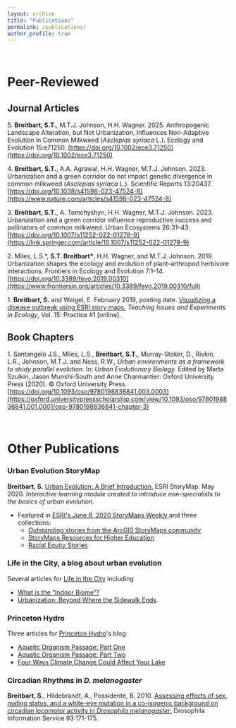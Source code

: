 ```yaml
---
layout: archive
title: "Publications"
permalink: /publications/
author_profile: true
---
```


<br />

# Peer-Reviewed
## Journal Articles

5\. **Breitbart, S.T.**, M.T.J. Johnson, H.H. Wagner. 2025. Anthropogenic Landscape Alteration, but Not Urbanization, Influences Non-Adaptive Evolution in Common Milkweed (*Asclepias syriaca* L.). Ecology and Evolution 15:e71250. [https://doi.org/10.1002/ece3.71250](https://doi.org/10.1002/ece3.71250)

4\. **Breitbart, S.T.**, A.A. Agrawal,  H.H. Wagner,  M.T.J. Johnson. 2023. Urbanization and a green corridor do not impact genetic divergence in common milkweed (*Asclepias syriaca* L.). Scientific Reports 13:20437. [https://doi.org/10.1038/s41598-023-47524-8](https://www.nature.com/articles/s41598-023-47524-8)

3\. **Breitbart, S.T.**, A. Tomchyshyn, H.H. Wagner,  M.T.J. Johnson. 2023. Urbanization and a green corridor influence reproductive success and pollinators of common milkweed. Urban Ecosystems 26:31–43. [https://doi.org/10.1007/s11252-022-01278-9](https://link.springer.com/article/10.1007/s11252-022-01278-9)

2\. Miles, L.S.\*, **S.T. Breitbart\***, H.H. Wagner, and M.T.J. Johnson. 2019. Urbanization shapes the ecology and evolution of plant-arthropod herbivore interactions. Frontiers in Ecology and Evolution 7:1–14. [https://doi.org/10.3389/fevo.2019.00310](https://www.frontiersin.org/articles/10.3389/fevo.2019.00310/full)

1\. **Breitbart, S.** and Weigel, E. February 2019, posting date. [Visualizing a disease outbreak using ESRI story maps.](https://tiee.esa.org/vol/v15/issues/data_sets/breitbart/abstract.html) *Teaching Issues and Experiments in Ecology*, Vol. 15: Practice #1 [online].

## Book Chapters

1\. Santangelo J.S., Miles, L.S., **Breitbart, S.T.**, Murray-Stoker, D., Rivkin, L.R., Johnson, M.T.J. and Ness, R.W., *Urban environments as a framework to study parallel evolution.* In: *Urban Evolutionary Biology.* Edited by Marta Szulkin, Jason Munshi-South and Anne Charmantier: Oxford University Press (2020). © Oxford University Press. [https://doi.org/10.1093/oso/9780198836841.003.0003](https://oxford.universitypressscholarship.com/view/10.1093/oso/9780198836841.001.0001/oso-9780198836841-chapter-3)

<br />

# Other Publications

### Urban Evolution StoryMap

**Breitbart, S.** [Urban Evolution: A Brief Introduction.](https://storymaps.arcgis.com/stories/446efee44f8d49578d3c62bfe2c25fc1) ESRI StoryMap. May 2020. *Interactive learning module created to introduce non-specialists to the basics of urban evolution.*

- Featured in [ESRI's June 8, 2020 StoryMaps Weekly ](https://storymaps.arcgis.com/stories/ffb285d8da2e49b79982049278da9688) and three collections:
  - [Outstanding stories from the ArcGIS StoryMaps community](https://storymaps.arcgis.com/collections/74981ffa579e4267bbbf66d488bb38fc?item=27)
  - [StoryMaps Resources for Higher Education](https://storymaps.arcgis.com/collections/2fd68a2fda0149008718dcde6083521b)
  - [Racial Equity Stories](https://storymaps.arcgis.com/collections/ea6022fc4bb646968cf94dc6789a8185?item=4)


### Life in the City, a blog about urban evolution
Several articles for [Life in the City](https://urbanevolution-litc.com/author/sophie-breitbart) including

  - [What is the “Indoor Biome”?](https://urbanevolution-litc.com/2019/09/03/what-is-the-indoor-biome/)
  - [Urbanization: Beyond Where the Sidewalk Ends](https://urbanevolution-litc.com/2019/07/30/urbanization-beyond-where-the-sidewalk-ends/).


### Princeton Hydro
Three articles for [Princeton Hydro](https://www.princetonhydro.com)'s blog:

  - [Aquatic Organism Passage: Part One](http://www.princetonhydro.com/blog/aop-blog-series-1/)
  - [Aquatic Organism Passage: Part Two](http://www.princetonhydro.com/blog/aquatic-organism-passage-a-princeton-hydro-blog-series/)
  - [Four Ways Climate Change Could Affect Your Lake](https://www.princetonhydro.com/blog/climate-change/)


### Circadian Rhythms in *D. melanogaster*
**Breitbart, S.**, Hildebrandt, A., Possidente, B. 2010. [Assessing effects of sex, mating status, and a white-eye mutation in a co-isogenic background on circadian locomotor activity in *Drosophila melanogaster*.](http://www.ou.edu/journals/dis/DIS93/Breitbart%20171.pdf) Drosophila Information Service 93:171-175.
